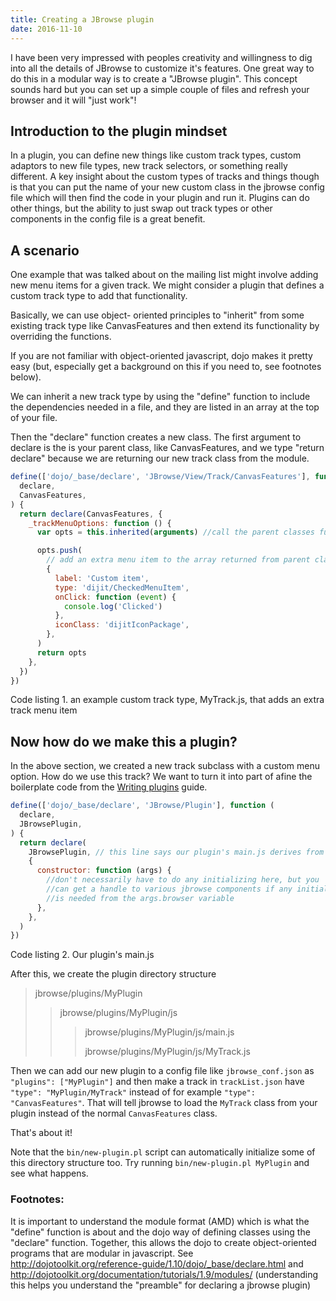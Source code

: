 ```yaml
---
title: Creating a JBrowse plugin
date: 2016-11-10
---
```


I have been very impressed with peoples creativity and willingness to
dig into all the details of JBrowse to customize it's features. One
great way to do this in a modular way is to create a "JBrowse plugin".
This concept sounds hard but you can set up a simple couple of files and
refresh your browser and it will "just work"!

## Introduction to the plugin mindset

In a plugin, you can define new things like custom track types, custom
adaptors to new file types, new track selectors, or something really
different. A key insight about the custom types of tracks and things
though is that you can put the name of your new custom class in the
jbrowse config file which will then find the code in your plugin and run
it. Plugins can do other things, but the ability to just swap out track
types or other components in the config file is a great benefit.

## A scenario

One example that was talked about on the mailing list might involve
adding new menu items for a given track. We might consider a plugin that
defines a custom track type to add that functionality.

Basically, we can use object- oriented principles to "inherit" from some
existing track type like CanvasFeatures and then extend its
functionality by overriding the functions.

If you are not familiar with object-oriented javascript, dojo makes it
pretty easy (but, especially get a background on this if you need to,
see footnotes below).

We can inherit a new track type by using the "define" function to
include the dependencies needed in a file, and they are listed in an
array at the top of your file.

Then the "declare" function creates a new class. The first argument to
declare is the is your parent class, like CanvasFeatures, and we type
"return declare" because we are returning our new track class from the
module.

```js
define(['dojo/_base/declare', 'JBrowse/View/Track/CanvasFeatures'], function (
  declare,
  CanvasFeatures,
) {
  return declare(CanvasFeatures, {
    _trackMenuOptions: function () {
      var opts = this.inherited(arguments) //call the parent classes function

      opts.push(
        // add an extra menu item to the array returned from parent class function
        {
          label: 'Custom item',
          type: 'dijit/CheckedMenuItem',
          onClick: function (event) {
            console.log('Clicked')
          },
          iconClass: 'dijitIconPackage',
        },
      )
      return opts
    },
  })
})
```

Code listing 1. an example custom track type, MyTrack.js, that adds an
extra track menu item

## Now how do we make this a plugin?

In the above section, we created a new track subclass with a custom menu
option. How do we use this track? We want to turn it into part of afine
the boilerplate code from the [Writing
plugins](http://gmod.org/wiki/JBrowse_Configuration_Guide#Writing_JBrowse_Plugins)
guide.

```js
define(['dojo/_base/declare', 'JBrowse/Plugin'], function (
  declare,
  JBrowsePlugin,
) {
  return declare(
    JBrowsePlugin, // this line says our plugin's main.js derives from the "JBrowse/Plugin" base class
    {
      constructor: function (args) {
        //don't necessarily have to do any initializing here, but you
        //can get a handle to various jbrowse components if any initialization
        //is needed from the args.browser variable
      },
    },
  )
})
```

Code listing 2. Our plugin's main.js

After this, we create the plugin directory structure

> jbrowse/plugins/MyPlugin
>
> > jbrowse/plugins/MyPlugin/js
> >
> > > jbrowse/plugins/MyPlugin/js/main.js
> > >
> > > jbrowse/plugins/MyPlugin/js/MyTrack.js

Then we can add our new plugin to a config file like `jbrowse_conf.json`
as `"plugins": ["MyPlugin"]` and then make a track in `trackList.json`
have `"type": "MyPlugin/MyTrack"` instead of for
example `"type": "CanvasFeatures"`. That will tell jbrowse to load the
`MyTrack` class from your plugin instead of the normal `CanvasFeatures`
class.

That's about it!

Note that the `bin/new-plugin.pl` script can automatically initialize some
of this directory structure too. Try running `bin/new-plugin.pl MyPlugin` and see what happens.

### Footnotes:

It is important to understand the module format (AMD) which is what the
"define" function is about and the dojo way of defining classes using
the "declare" function. Together, this allows the dojo to create
object-oriented programs that are modular in javascript. See
http://dojotoolkit.org/reference-guide/1.10/dojo/_base/declare.html
and http://dojotoolkit.org/documentation/tutorials/1.9/modules/
(understanding this helps you understand the "preamble" for declaring a
jbrowse plugin)
